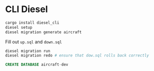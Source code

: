 # CLI Diesel

```bash
cargo install diesel_cli
diesel setup
diesel migration generate aircraft
```

Fill out `up.sql` and `down.sql`

```bash
diesel migration run
diesel migration redo # ensure that dow.sql rolls back correctly
```

```sql
CREATE DATABASE aircraft-dev
```
